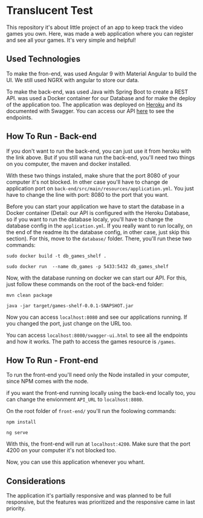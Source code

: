 # Translucent Test

This repository it's about little project of an app to keep track the video games you own. Here, was made a web application where you can register and see all your games. It's very simple and helpful!

## Used Technologies

To make the fron-end, was used Angular 9 with Material Angular to build the UI. We still used NGRX with angular to store our data.

To make the back-end, was used Java with Spring Boot to create a REST API. was used a Docker container for our Database and for make the deploy of the application too. The application was deployed on <a href="https://www.heroku.com/">Heroku</a> and its documented with Swagger. You can access our API <a href="https://gamesshelf.herokuapp.com/swagger-ui.html">here</a> to see the endpoints.

## How To Run - Back-end

If you don't want to run the back-end, you can just use it from heroku with the link above. But if you still wana run the back-end, you'll need two things on you computer, the maven and docker installed.

With these two things instaled, make shure that the port 8080 of your computer it's not blocked. In other case you'll have to change de application port on `back-end/src/main/resources/application.yml`. You just have to change the line with port: 8080 to the port that you want.

Before you can start your application we have to start the database in a Docker container (Detail: our API is configured with the Heroku Database, so if you want to run the database localy, you'll have to change the database config in the `application.yml`. If you really want to run locally, on the end of the readme its the database config, in other case, just skip this section). For this, move to the `database/` folder. There, you'll run these two commands:

```
sudo docker build -t db_games_shelf .
```

```
sudo docker run  --name db_games -p 5433:5432 db_games_shelf
```

Now, with the database running on docker we can start our API. For this, just follow these commands on the root of the back-end folder:

```
mvn clean package
```

```
java -jar target/games-shelf-0.0.1-SNAPSHOT.jar
```

Now you can access `localhost:8080` and see our applications running. If you changed the port, just change on the URL too.

You can access `localhost:8080/swagger-ui.html` to see all the endpoints and how it works. The path to access the games resource is `/games`.

## How To Run - Front-end

To run the front-end you'll need only the Node installed in your computer, since NPM comes with the node.

if you want the front-end running locally using the back-end locally too, you can change the envionment `API_URL` to `localhost:8080`.

On the root folder of `front-end/` you'll run the foolowing commands:

```
npm install
```

```
ng serve
```

With this, the front-end will run at `localhost:4200`. Make sure that the port 4200 on your computer it's not blocked too.

Now, you can use this application whenever you whant.

## Considerations

The application it's partially responsive and was planned to be full responsive, but the features was prioritized and the responsive came in last priority.
